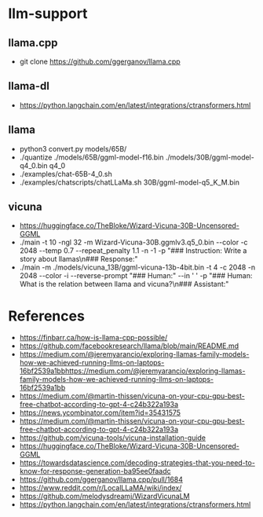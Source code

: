 # llm-support

## llama.cpp
- git clone https://github.com/ggerganov/llama.cpp

## llama-dl
- https://python.langchain.com/en/latest/integrations/ctransformers.html

## llama
- python3 convert.py models/65B/
- ./quantize ./models/65B/ggml-model-f16.bin ./models/30B/ggml-model-q4_0.bin q4_0
- ./examples/chat-65B-4_0.sh
- ./examples/chatscripts/chatLLaMa.sh 30B/ggml-model-q5_K_M.bin

## vicuna
- https://huggingface.co/TheBloke/Wizard-Vicuna-30B-Uncensored-GGML
- ./main -t 10 -ngl 32 -m Wizard-Vicuna-30B.ggmlv3.q5_0.bin --color -c 2048 --temp 0.7 --repeat_penalty 1.1 -n -1 -p "### Instruction: Write a story about llamas\n### Response:"
- ./main -m ./models/vicuna_13B/ggml-vicuna-13b-4bit.bin -t 4 -c 2048 -n 2048 --color -i --reverse-prompt "### Human:" --in ' ' -p "### Human: What is the relation between llama and vicuna?\n### Assistant:"

# References
- https://finbarr.ca/how-is-llama-cpp-possible/
- https://github.com/facebookresearch/llama/blob/main/README.md
- https://medium.com/@jeremyarancio/exploring-llamas-family-models-how-we-achieved-running-llms-on-laptops-16bf2539a1bbhttps://medium.com/@jeremyarancio/exploring-llamas-family-models-how-we-achieved-running-llms-on-laptops-16bf2539a1bb
- https://medium.com/@martin-thissen/vicuna-on-your-cpu-gpu-best-free-chatbot-according-to-gpt-4-c24b322a193a
- https://news.ycombinator.com/item?id=35431575
- https://medium.com/@martin-thissen/vicuna-on-your-cpu-gpu-best-free-chatbot-according-to-gpt-4-c24b322a193a
- https://github.com/vicuna-tools/vicuna-installation-guide
- https://huggingface.co/TheBloke/Wizard-Vicuna-30B-Uncensored-GGML
- https://towardsdatascience.com/decoding-strategies-that-you-need-to-know-for-response-generation-ba95ee0faadc
- https://github.com/ggerganov/llama.cpp/pull/1684
- https://www.reddit.com/r/LocalLLaMA/wiki/index/
- https://github.com/melodysdreamj/WizardVicunaLM
- https://python.langchain.com/en/latest/integrations/ctransformers.html
